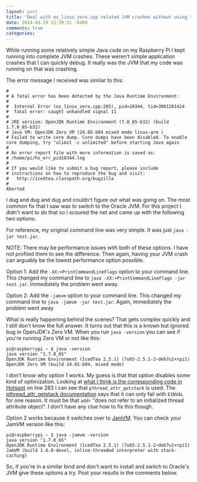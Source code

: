 ```yaml
---
layout: post
title: "Deal with os_linux_zero.cpp related JVM crashes without using the Oracle JVM"
date: 2014-08-29 12:39:51 -0400
comments: true
categories: 
---
```

While running some relatively simple Java code on my Raspberry Pi I kept running into complete JVM crashes.  These weren't simple application crashes that I can quickly debug.  It really was the JVM that my code was running on that was crashing.

The error message I received was similar to this:

``` console
#
# A fatal error has been detected by the Java Runtime Environment:
#
#  Internal Error (os_linux_zero.cpp:285), pid=10344, tid=3061261424
#  fatal error: caught unhandled signal 11
#
# JRE version: OpenJDK Runtime Environment (7.0_65-b32) (build 1.7.0_65-b32)
# Java VM: OpenJDK Zero VM (24.65-b04 mixed mode linux-arm )
# Failed to write core dump. Core dumps have been disabled. To enable core dumping, try "ulimit -c unlimited" before starting Java again
#
# An error report file with more information is saved as:
# /home/pi/hs_err_pid10344.log
#
# If you would like to submit a bug report, please include
# instructions on how to reproduce the bug and visit:
#   http://icedtea.classpath.org/bugzilla
#
Aborted
```

I dug and dug and dug and couldn't figure out what was going on.  The most common fix that I saw was to switch to the Oracle JVM.  For this project I didn't want to do that so I scoured the net and came up with the following two options.

For reference, my original command line was very simple.  It was just `java -jar test.jar`.

NOTE: There may be performance issues with both of these options.  I have not profiled them to see the difference.  Then again, having your JVM crash can arguably be the lowest performance option possible.

Option 1: Add the `-XX:+PrintCommandLineFlags` option to your command line.  This changed my command line to `java -XX:+PrintCommandLineFlags -jar test.jar`.  Immediately the problem went away.

Option 2: Add the `-jamvm` option to your command line.  This changed my command line to `java -jamvm -jar test.jar`.  Again, immediately the problem went away

What is really happening behind the scenes?  That gets complex quickly and I still don't know the full answer.  It turns out that this is a known but ignored bug in OpenJDK's Zero VM.  When you run `java -version` you can see if you're running Zero VM or not like this:

``` console
pi@raspberrypi ~ $ java -version
java version "1.7.0_65"
OpenJDK Runtime Environment (IcedTea 2.5.1) (7u65-2.5.1-2~deb7u1+rpi1)
OpenJDK Zero VM (build 24.65-b04, mixed mode)
```

I don't know why option 1 works.  My guess is that that option disables some kind of optimization.  Looking at [what I think is the corresponding code in Hotspot](http://cr.openjdk.java.net/~gbenson/zero-10/hotspot/src/os_cpu/linux_zero/vm/os_linux_zero.cpp.html) on line 283 I can see that `pthread_attr_getstack` is used.  The [pthread_attr_getstack documentation](http://pubs.opengroup.org/onlinepubs/009695399/functions/pthread_attr_getstack.html) says that it can only fail with `EINVAL` for one reason.  It must be that `addr` "does not refer to an initialized thread attribute object".  I don't have any clue how to fix this though.

Option 2 works because it switches over to [JamVM](http://jamvm.sourceforge.net/).  You can check your JamVM version like this:

``` console
pi@raspberrypi ~ $ java -jamvm -version
java version "1.7.0_65"
OpenJDK Runtime Environment (IcedTea 2.5.1) (7u65-2.5.1-2~deb7u1+rpi1)
JamVM (build 1.6.0-devel, inline-threaded interpreter with stack-caching)
```

So, if you're in a similar bind and don't want to install and switch to Oracle's JVM give these options a try.  Post your results in the comments below.